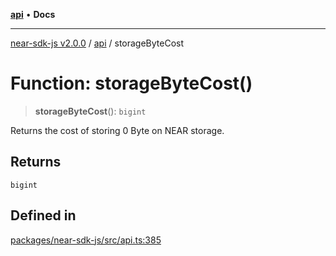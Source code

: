 [**api**](../README.md) • **Docs**

***

[near-sdk-js v2.0.0](../../packages.md) / [api](../README.md) / storageByteCost

# Function: storageByteCost()

> **storageByteCost**(): `bigint`

Returns the cost of storing 0 Byte on NEAR storage.

## Returns

`bigint`

## Defined in

[packages/near-sdk-js/src/api.ts:385](https://github.com/dim-daskalov/near-sdk-js/blob/99346bf73c49986360ba2bcf1c66f01b2abff5b4/packages/near-sdk-js/src/api.ts#L385)
